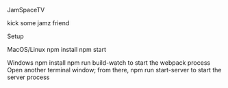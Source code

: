 JamSpaceTV

kick some jamz friend

Setup

MacOS/Linux
npm install
npm start

Windows
npm install
npm run build-watch to start the webpack process
Open another terminal window; from there, npm run start-server to start the server process
